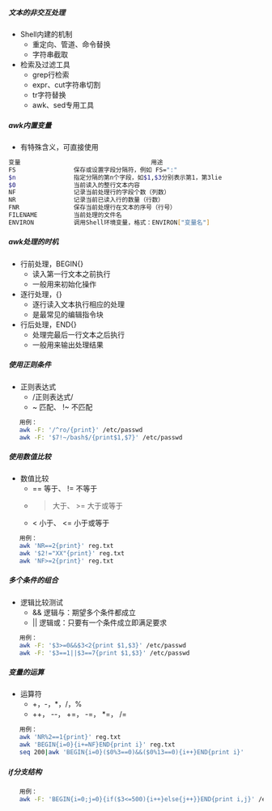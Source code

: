 ##### 文本的非交互处理
+ Shell内建的机制
   - 重定向、管道、命令替换
   - 字符串截取
+ 检索及过滤工具
   - grep行检索
   - expr、cut字符串切割
   - tr字符替换
   - awk、sed专用工具
##### awk内置变量
+ 有特殊含义，可直接使用
``` bash
变量                                    用途
FS                保存或设置字段分隔符，例如 FS=":"
$n                指定分隔的第n个字段，如$1,$3分别表示第1，第3lie
$0                当前读入的整行文本内容
NF                记录当前处理行的字段个数（列数）
NR                记录当前已读入行的数量（行数）
FNR               保存当前处理行在文本的序号（行号）
FILENAME          当前处理的文件名
ENVIRON           调用Shell环境变量，格式：ENVIRON["变量名"]
```
##### awk处理的时机
+ 行前处理，BEGIN{}
    - 读入第一行文本之前执行
    - 一般用来初始化操作
+ 逐行处理，{}
    - 逐行读入文本执行相应的处理
    - 是最常见的编辑指令块
+ 行后处理，END{}
    - 处理完最后一行文本之后执行
    - 一般用来输出处理结果
##### 使用正则条件
+ 正则表达式
    - /正则表达式/
    - ~ 匹配、 !~ 不匹配
```bash
   用例：
   awk -F: '/^ro/{print}' /etc/passwd
   awk -F: '$7!~/bash$/{print$1,$7}' /etc/passwd
```
##### 使用数值比较
+ 数值比较
    - == 等于、 != 不等于
    - > 大于、 >= 大于或等于
    - < 小于、 <= 小于或等于
```bash
   用例：
   awk 'NR==2{print}' reg.txt
   awk '$2!="XX"{print}' reg.txt
   awk 'NF>=2{print}' reg.txt
```
##### 多个条件的组合
+ 逻辑比较测试
    - && 逻辑与：期望多个条件都成立
    - || 逻辑或：只要有一个条件成立即满足要求
```bash
   用例：
   awk -F: '$3>=0&&$3<2{print $1,$3}' /etc/passwd
   awk -F: '$3==1||$3==7{print $1,$3}' /etc/passwd
```
##### 变量的运算
+ 运算符
    - +，-，*，/，%
    - ++， --， +=， -=， *=， /=
```bash
   用例：
   awk 'NR%2==1{print}' reg.txt
   awk 'BEGIN{i=0}{i+=NF}END{print i}' reg.txt
   seq 200|awk 'BEGIN{i=0}($0%3==0)&&($0%13==0){i++}END{print i}'
```
##### if分支结构
```bash
   用例：
   awk -F: 'BEGIN{i=0;j=0}{if($3<=500){i++}else{j++}}END{print i,j}' /etc/passwd
```
